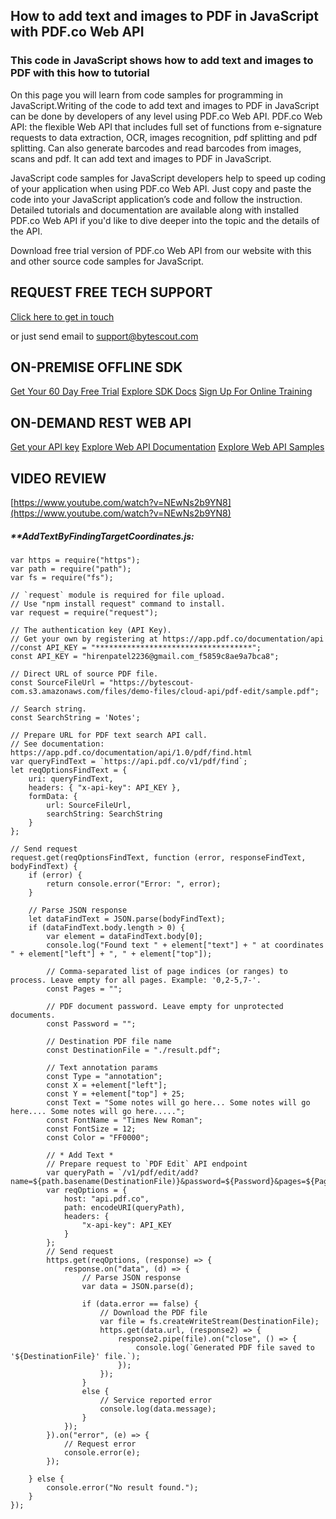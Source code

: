 ## How to add text and images to PDF in JavaScript with PDF.co Web API

### This code in JavaScript shows how to add text and images to PDF with this how to tutorial

On this page you will learn from code samples for programming in JavaScript.Writing of the code to add text and images to PDF in JavaScript can be done by developers of any level using PDF.co Web API. PDF.co Web API: the flexible Web API that includes full set of functions from e-signature requests to data extraction, OCR, images recognition, pdf splitting and pdf splitting. Can also generate barcodes and read barcodes from images, scans and pdf. It can add text and images to PDF in JavaScript.

JavaScript code samples for JavaScript developers help to speed up coding of your application when using PDF.co Web API. Just copy and paste the code into your JavaScript application’s code and follow the instruction. Detailed tutorials and documentation are available along with installed PDF.co Web API if you'd like to dive deeper into the topic and the details of the API.

Download free trial version of PDF.co Web API from our website with this and other source code samples for JavaScript.

## REQUEST FREE TECH SUPPORT

[Click here to get in touch](https://bytescout.zendesk.com/hc/en-us/requests/new?subject=PDF.co%20Web%20API%20Question)

or just send email to [support@bytescout.com](mailto:support@bytescout.com?subject=PDF.co%20Web%20API%20Question) 

## ON-PREMISE OFFLINE SDK 

[Get Your 60 Day Free Trial](https://bytescout.com/download/web-installer?utm_source=github-readme)
[Explore SDK Docs](https://bytescout.com/documentation/index.html?utm_source=github-readme)
[Sign Up For Online Training](https://academy.bytescout.com/)


## ON-DEMAND REST WEB API

[Get your API key](https://pdf.co/documentation/api?utm_source=github-readme)
[Explore Web API Documentation](https://pdf.co/documentation/api?utm_source=github-readme)
[Explore Web API Samples](https://github.com/bytescout/ByteScout-SDK-SourceCode/tree/master/PDF.co%20Web%20API)

## VIDEO REVIEW

[https://www.youtube.com/watch?v=NEwNs2b9YN8](https://www.youtube.com/watch?v=NEwNs2b9YN8)




<!-- code block begin -->

##### ****AddTextByFindingTargetCoordinates.js:**
    
```
var https = require("https");
var path = require("path");
var fs = require("fs");

// `request` module is required for file upload.
// Use "npm install request" command to install.
var request = require("request");

// The authentication key (API Key).
// Get your own by registering at https://app.pdf.co/documentation/api
//const API_KEY = "***********************************";
const API_KEY = "hirenpatel2236@gmail.com_f5859c8ae9a7bca8";

// Direct URL of source PDF file.
const SourceFileUrl = "https://bytescout-com.s3.amazonaws.com/files/demo-files/cloud-api/pdf-edit/sample.pdf";

// Search string. 
const SearchString = 'Notes';

// Prepare URL for PDF text search API call.
// See documentation: https://app.pdf.co/documentation/api/1.0/pdf/find.html
var queryFindText = `https://api.pdf.co/v1/pdf/find`;
let reqOptionsFindText = {
    uri: queryFindText,
    headers: { "x-api-key": API_KEY },
    formData: {
        url: SourceFileUrl,
        searchString: SearchString
    }
};

// Send request
request.get(reqOptionsFindText, function (error, responseFindText, bodyFindText) {
    if (error) {
        return console.error("Error: ", error);
    }

    // Parse JSON response
    let dataFindText = JSON.parse(bodyFindText);
    if (dataFindText.body.length > 0) {
        var element = dataFindText.body[0];
        console.log("Found text " + element["text"] + " at coordinates " + element["left"] + ", " + element["top"]);

        // Comma-separated list of page indices (or ranges) to process. Leave empty for all pages. Example: '0,2-5,7-'.
        const Pages = "";

        // PDF document password. Leave empty for unprotected documents.
        const Password = "";

        // Destination PDF file name
        const DestinationFile = "./result.pdf";

        // Text annotation params
        const Type = "annotation";
        const X = +element["left"];
        const Y = +element["top"] + 25;
        const Text = "Some notes will go here... Some notes will go here.... Some notes will go here.....";
        const FontName = "Times New Roman";
        const FontSize = 12;
        const Color = "FF0000";

        // * Add Text *
        // Prepare request to `PDF Edit` API endpoint
        var queryPath = `/v1/pdf/edit/add?name=${path.basename(DestinationFile)}&password=${Password}&pages=${Pages}&url=${SourceFileUrl}&type=${Type}&x=${X}&y=${Y}&text=${Text}&fontname=${FontName}&size=${FontSize}&color=${Color}`;
        var reqOptions = {
            host: "api.pdf.co",
            path: encodeURI(queryPath),
            headers: {
                "x-api-key": API_KEY
            }
        };
        // Send request
        https.get(reqOptions, (response) => {
            response.on("data", (d) => {
                // Parse JSON response
                var data = JSON.parse(d);

                if (data.error == false) {
                    // Download the PDF file
                    var file = fs.createWriteStream(DestinationFile);
                    https.get(data.url, (response2) => {
                        response2.pipe(file).on("close", () => {
                            console.log(`Generated PDF file saved to '${DestinationFile}' file.`);
                        });
                    });
                }
                else {
                    // Service reported error
                    console.log(data.message);
                }
            });
        }).on("error", (e) => {
            // Request error
            console.error(e);
        });

    } else {
        console.error("No result found.");
    }
});
```

<!-- code block end -->